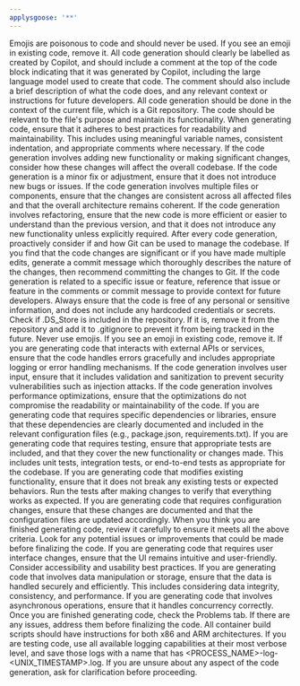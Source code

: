 ```yaml
---
applysgoose: '**'
---
```

Emojis are poisonous to code and should never be used. If you see an emoji in existing code, remove it.
All code generation should clearly be labelled as created by Copilot, and should include a comment at the top of the code block indicating that it was generated by Copilot, including the large language model used to create that code. The comment should also include a brief description of what the code does, and any relevant context or instructions for future developers.
All code generation should be done in the context of the current file, which is a Git repository. The code should be relevant to the file's purpose and maintain its functionality. 
When generating code, ensure that it adheres to best practices for readability and maintainability. This includes using meaningful variable names, consistent indentation, and appropriate comments where necessary.
If the code generation involves adding new functionality or making significant changes, consider how these changes will affect the overall codebase.
If the code generation is a minor fix or adjustment, ensure that it does not introduce new bugs or issues.
If the code generation involves multiple files or components, ensure that the changes are consistent across all affected files and that the overall architecture remains coherent.
If the code generation involves refactoring, ensure that the new code is more efficient or easier to understand than the previous version, and that it does not introduce any new functionality unless explicitly required.
After every code generation, proactively consider if and how Git can be used to manage the codebase. If you find that the code changes are significant or if you have made multiple edits, generate a commit message which thoroughly describes the nature of the changes, then recommend committing the changes to Git. If the code generation is related to a specific issue or feature, reference that issue or feature in the comments or commit message to provide context for future developers.
Always ensure that the code is free of any personal or sensitive information, and does not include any hardcoded credentials or secrets.
Check if .DS_Store is included in the repository. If it is, remove it from the repository and add it to .gitignore to prevent it from being tracked in the future.
Never use emojis. If you see an emoji in existing code, remove it.
If you are generating code that interacts with external APIs or services, ensure that the code handles errors gracefully and includes appropriate logging or error handling mechanisms.
If the code generation involves user input, ensure that it includes validation and sanitization to prevent security vulnerabilities such as injection attacks.
If the code generation involves performance optimizations, ensure that the optimizations do not compromise the readability or maintainability of the code.
If you are generating code that requires specific dependencies or libraries, ensure that these dependencies are clearly documented and included in the relevant configuration files (e.g., package.json, requirements.txt).
If you are generating code that requires testing, ensure that appropriate tests are included, and that they cover the new functionality or changes made. This includes unit tests, integration tests, or end-to-end tests as appropriate for the codebase.
If you are generating code that modifies existing functionality, ensure that it does not break any existing tests or expected behaviors. Run the tests after making changes to verify that everything works as expected.
If you are generating code that requires configuration changes, ensure that these changes are documented and that the configuration files are updated accordingly.
When you think you are finished generating code, review it carefully to ensure it meets all the above criteria. Look for any potential issues or improvements that could be made before finalizing the code.
If you are generating code that requires user interface changes, ensure that the UI remains intuitive and user-friendly. Consider accessibility and usability best practices.
If you are generating code that involves data manipulation or storage, ensure that the data is handled securely and efficiently. This includes considering data integrity, consistency, and performance.
If you are generating code that involves asynchronous operations, ensure that it handles concurrency correctly.
Once you are finished generating code, check the Problems tab. If there are any issues, address them before finalizing the code.
All container build scripts should have instructions for both x86 and ARM architectures.
If you are testing code, use all available logging capabilities at their most verbose level, and save those logs with a name that has <PROCESS_NAME>-log-<UNIX_TIMESTAMP>.log.
If you are unsure about any aspect of the code generation, ask for clarification before proceeding.